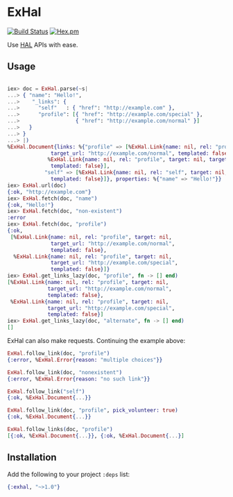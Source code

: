 
ExHal
=====

[![Build Status](https://travis-ci.org/pezra/exhal.svg?branch=master)](https://travis-ci.org/pezra/exhal) 
[![Hex.pm](https://img.shields.io/hexpm/v/exhal.svg)](https://hex.pm/packages/exhal)

Use [HAL](http://stateless.co/hal_specification.html) APIs with ease.

Usage
----

```elixir

iex> doc = ExHal.parse(~s|
...> { "name": "Hello!",
...>    "_links": {
...>      "self"   : { "href": "http://example.com" },
...>      "profile": [{ "href": "http://example.com/special" },
...>                  { "href": "http://example.com/normal" }]
...>   }
...> }
...> |)
%ExHal.Document{links: %{"profile" => [%ExHal.Link{name: nil, rel: "profile", target: nil,
              target_url: "http://example.com/normal", templated: false},
             %ExHal.Link{name: nil, rel: "profile", target: nil, target_url: "http://example.com/special",
              templated: false}],
            "self" => [%ExHal.Link{name: nil, rel: "self", target: nil, target_url: "http://example.com",
              templated: false}]}, properties: %{"name" => "Hello!"}}
iex> ExHal.url(doc)
{:ok, "http://example.com"}
iex> ExHal.fetch(doc, "name")
{:ok, "Hello!"}
iex> ExHal.fetch(doc, "non-existent")
:error
iex> ExHal.fetch(doc, "profile")
{:ok,
 [%ExHal.Link{name: nil, rel: "profile", target: nil,
              target_url: "http://example.com/normal",
              templated: false},
  %ExHal.Link{name: nil, rel: "profile", target: nil,
              target_url: "http://example.com/special",
              templated: false}]}
iex> ExHal.get_links_lazy(doc, "profile", fn -> [] end)
[%ExHal.Link{name: nil, rel: "profile", target: nil,
             target_url: "http://example.com/normal",
             templated: false},
 %ExHal.Link{name: nil, rel: "profile", target: nil,
             target_url: "http://example.com/special",
             templated: false}]
iex> ExHal.get_links_lazy(doc, "alternate", fn -> [] end)
[]

```

ExHal can also make requests. Continuing the example above:

```elixir
ExHal.follow_link(doc, "profile")
{:error, %ExHal.Error{reason: "multiple choices"}}

ExHal.follow_link(doc, "nonexistent")
{:error, %ExHal.Error{reason: "no such link"}}

ExHal.follow_link("self")
{:ok, %ExHal.Document{...}}

ExHal.follow_link(doc, "profile", pick_volunteer: true)
{:ok, %ExHal.Document{...}}

ExHal.follow_links(doc, "profile")
[{:ok, %ExHal.Document{...}}, {:ok, %ExHal.Document{...}]

```

Installation
----

Add the following to your project `:deps` list:

```elixir
{:exhal, "~>1.0"}
```